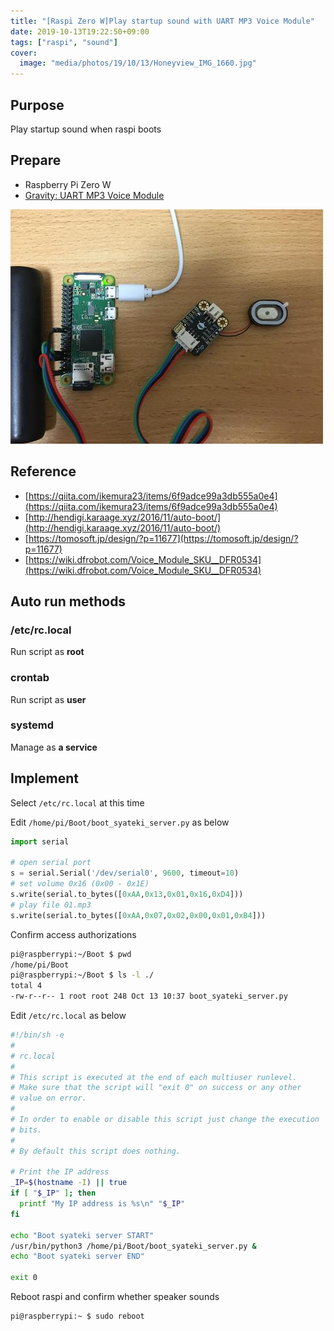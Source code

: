```yaml
---
title: "[Raspi Zero W]Play startup sound with UART MP3 Voice Module"
date: 2019-10-13T19:22:50+09:00
tags: ["raspi", "sound"]
cover:
  image: "media/photos/19/10/13/Honeyview_IMG_1660.jpg"
---
```


## Purpose
Play startup sound when raspi boots

## Prepare
- Raspberry Pi Zero W
- [Gravity: UART MP3 Voice Module](https://www.dfrobot.com/product-1741.html)

![](/media/markdownx/f8d943c7-69cb-4477-9868-0c944e71dbf6.jpg)

## Reference
- [https://qiita.com/ikemura23/items/6f9adce99a3db555a0e4](https://qiita.com/ikemura23/items/6f9adce99a3db555a0e4)
- [http://hendigi.karaage.xyz/2016/11/auto-boot/](http://hendigi.karaage.xyz/2016/11/auto-boot/)
- [https://tomosoft.jp/design/?p=11677](https://tomosoft.jp/design/?p=11677)
- [https://wiki.dfrobot.com/Voice_Module_SKU__DFR0534](https://wiki.dfrobot.com/Voice_Module_SKU__DFR0534)

## Auto run methods
### /etc/rc.local
Run script as **root**

### crontab
Run script as **user**

### systemd
Manage as **a service**

## Implement
Select `/etc/rc.local` at this time

Edit `/home/pi/Boot/boot_syateki_server.py` as below
```python
import serial

# open serial port
s = serial.Serial('/dev/serial0', 9600, timeout=10)
# set volume 0x16 (0x00 - 0x1E)
s.write(serial.to_bytes([0xAA,0x13,0x01,0x16,0xD4]))
# play file 01.mp3
s.write(serial.to_bytes([0xAA,0x07,0x02,0x00,0x01,0xB4]))
```

Confirm access authorizations
```bash
pi@raspberrypi:~/Boot $ pwd
/home/pi/Boot
pi@raspberrypi:~/Boot $ ls -l ./
total 4
-rw-r--r-- 1 root root 248 Oct 13 10:37 boot_syateki_server.py
```

Edit `/etc/rc.local` as below
```bash
#!/bin/sh -e
#
# rc.local
#
# This script is executed at the end of each multiuser runlevel.
# Make sure that the script will "exit 0" on success or any other
# value on error.
#
# In order to enable or disable this script just change the execution
# bits.
#
# By default this script does nothing.

# Print the IP address
_IP=$(hostname -I) || true
if [ "$_IP" ]; then
  printf "My IP address is %s\n" "$_IP"
fi

echo "Boot syateki server START"
/usr/bin/python3 /home/pi/Boot/boot_syateki_server.py &
echo "Boot syateki server END"

exit 0
```

Reboot raspi and confirm whether speaker sounds
```bash
pi@raspberrypi:~ $ sudo reboot
```
